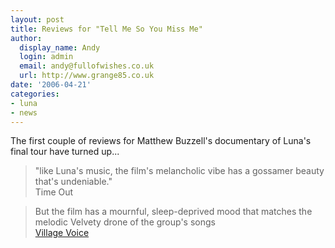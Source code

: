 ```yaml
---
layout: post
title: Reviews for "Tell Me So You Miss Me"
author:
  display_name: Andy
  login: admin
  email: andy@fullofwishes.co.uk
  url: http://www.grange85.co.uk
date: '2006-04-21'
categories:
- luna
- news
---
```


The first couple of reviews for Matthew Buzzell's documentary of Luna's final tour have turned up...


<blockquote><p>"like Luna's music, the film's melancholic vibe has a gossamer beauty that's undeniable."<br/>Time Out</p></blockquote>
<blockquote><p>But the film has a mournful, sleep-deprived mood that matches the melodic Velvety drone of the group's songs<br/><a href="http://www.villagevoice.com/film/0616,hoberman,72900,20.html">Village Voice</a></p></blockquote>
